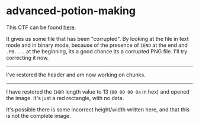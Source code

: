 # advanced-potion-making

This CTF can be found [here](https://play.picoctf.org/practice/challenge/205?category=4&page=1&solved=1).

It gives us some file that has been "corrupted". By looking at the file in text mode and in binary mode, because of the presence of `IEND` at the end and `.PB....` at the beginning, its a good chance its a corrupted PNG file. I'll try correcting it now.

---

I've restored the header and am now working on chunks.

---

I have restored the `IHDR` length value to 13 (`00 00 00 0a` in hex) and opened the image. It's just a red rectangle, with no data.

It's possible there is some incorrect height/width written here, and that this is not the complete image.
